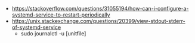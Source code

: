 - https://stackoverflow.com/questions/31055194/how-can-i-configure-a-systemd-service-to-restart-periodically
- https://unix.stackexchange.com/questions/20399/view-stdout-stderr-of-systemd-service
  - sudo journalctl -u [unitfile]
